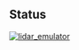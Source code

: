 ## Status

[![lidar_emulator](https://catalog.flipperzero.one/application/lidar_emulator/widget)](https://catalog.flipperzero.one/application/lidar_emulator/page)